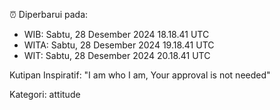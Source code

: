 ⏰ Diperbarui pada:
- WIB: Sabtu, 28 Desember 2024 18.18.41 UTC
- WITA: Sabtu, 28 Desember 2024 19.18.41 UTC
- WIT: Sabtu, 28 Desember 2024 20.18.41 UTC

Kutipan Inspiratif:
"I am who I am, Your approval is not needed"


Kategori: attitude

